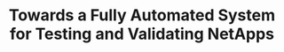 ---
paper_type: Conference
title: "Towards a Fully Automated System for Testing and Validating NetApps"
authors: Rafael Direito, Diogo Gomes, Rui L. Aguiar
journal_title: 2022 IEEE International Conference on Network Softwarization (NetSoft)
doi: "Not Yet Available"
repository_link: "Not Yet Available"
relevance: "5G technologies provide several advancements regarding low latency and high bandwidth network  scenarios, thus enabling new vertical use cases. Nonetheless, the lack of testing and validation mechanisms for NFV-based services poses a severe challenge in reducing their time to market. In this work we showcase a service to automate the validation of 5G NetApps, thus striving towards reducing the time to market of these applications, and introducing a new layer of trust in their reliability and availability."
---